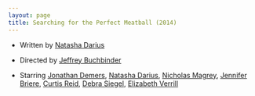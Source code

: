```yaml
---
layout: page
title: Searching for the Perfect Meatball (2014)
---
```


* Written by [Natasha Darius]
* Directed by [Jeffrey Buchbinder]
* Starring [Jonathan Demers], [Natasha Darius], [Nicholas Magrey], [Jennifer Briere], [Curtis Reid], [Debra Siegel], [Elizabeth Verrill]

  [Curtis Reid]: http://www.imdb.com/name/nm4840208/
  [Debra Siegel]: #
  [Elizabeth Verrill]: http://www.imdb.com/name/nm5220888/
  [Jeffrey Buchbinder]: http://www.imdb.com/name/nm5283658/
  [Jennifer Briere]: #
  [Jonathan Demers]: #
  [Natasha Darius]: http://www.imdb.com/name/nm5720821/
  [Nicholas Magrey]: http://www.imdb.com/name/nm3895408/

